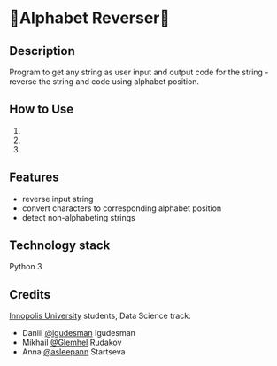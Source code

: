 # 🎀Alphabet Reverser🎀 #

## Description ##
Program to get any string as user input and output code for the string - reverse the string and code using alphabet position.

## How to Use ##
1.
2.
3.

## Features ##
* reverse input string
* convert characters to corresponding alphabet position
* detect non-alphabeting strings

## Technology stack ##
Python 3

## Credits ##
[Innopolis University](https://innopolis.university/en/) students, Data Science track:
* Daniil [@igudesman](https://github.com/igudesman) Igudesman
* Mikhail [@Glemhel](https://github.com/Glemhel) Rudakov
* Anna [@asleepann](https://github.com/asleepann) Startseva
